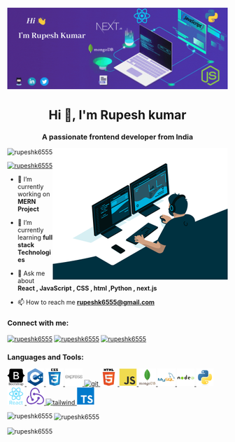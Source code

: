 
<a target="_blank" rel="noopener noreferrer" href="https://raw.githubusercontent.com/rupeshk6555/github-banner/main/HI%20%F0%9F%91%8B%20(1).gif"><img src="https://raw.githubusercontent.com/rupeshk6555/github-banner/main/HI%20%F0%9F%91%8B%20(1).gif" alt="MasterHead" style="max-width: 100%;"></a> <h1 align="center">Hi 👋, I'm Rupesh kumar</h1>
<h3 align="center">A passionate frontend developer from India</h3>
<img align="right" alt="Coding" width="400"  src="https://github.com/rupeshk6555/github-banner/blob/main/fcf7fd0c619bb87706533079240915f3.gif" alt="">

<p align="left"> <img src="https://komarev.com/ghpvc/?username=rupeshk6555&label=Profile%20views&color=0e75b6&style=flat" alt="rupeshk6555" /> </p>

<p align="left"> <a href="https://twitter.com/rupeshk6555" target="blank"><img src="https://img.shields.io/twitter/follow/rupeshk6555?logo=twitter&style=for-the-badge" alt="rupeshk6555" /></a> </p>

- 🔭 I’m currently working on **MERN Project**

- 🌱 I’m currently learning **full stack Technologies**

- 💬 Ask me about **React , JavaScript , CSS , html ,Python , next.js**

- 📫 How to reach me **rupeshk6555@gmail.com**

<h3 align="left">Connect with me:</h3>
<p align="left">
<a href="https://twitter.com/rupeshk6555" target="blank"><img align="center" src="https://raw.githubusercontent.com/rahuldkjain/github-profile-readme-generator/master/src/images/icons/Social/twitter.svg" alt="rupeshk6555" height="30" width="40" /></a>
<a href="https://linkedin.com/in/rupeshk6555" target="blank"><img align="center" src="https://raw.githubusercontent.com/rahuldkjain/github-profile-readme-generator/master/src/images/icons/Social/linked-in-alt.svg" alt="rupeshk6555" height="30" width="40" /></a>
  <a href="https://github.com/rupeshk6555"><img align="center" src="https://raw.githubusercontent.com/rahuldkjain/github-profile-readme-generator/master/src/images/icons/Social/github.svg" alt="rupeshk6555" height="30" width="40" style="max-width: 100%;"></a>

</p>

<h3 align="left">Languages and Tools:</h3>
<p align="left"> <a href="https://getbootstrap.com" target="_blank" rel="noreferrer"> <img src="https://raw.githubusercontent.com/devicons/devicon/master/icons/bootstrap/bootstrap-plain-wordmark.svg" alt="bootstrap" width="40" height="40"/> </a> <a href="https://www.w3schools.com/cpp/" target="_blank" rel="noreferrer"> <img src="https://raw.githubusercontent.com/devicons/devicon/master/icons/cplusplus/cplusplus-original.svg" alt="cplusplus" width="40" height="40"/> </a> <a href="https://www.w3schools.com/css/" target="_blank" rel="noreferrer"> <img src="https://raw.githubusercontent.com/devicons/devicon/master/icons/css3/css3-original-wordmark.svg" alt="css3" width="40" height="40"/> </a> <a href="https://expressjs.com" target="_blank" rel="noreferrer"> <img src="https://raw.githubusercontent.com/devicons/devicon/master/icons/express/express-original-wordmark.svg" alt="express" width="40" height="40"/> </a> <a href="https://git-scm.com/" target="_blank" rel="noreferrer"> <img src="https://www.vectorlogo.zone/logos/git-scm/git-scm-icon.svg" alt="git" width="40" height="40"/> </a> <a href="https://www.w3.org/html/" target="_blank" rel="noreferrer"> <img src="https://raw.githubusercontent.com/devicons/devicon/master/icons/html5/html5-original-wordmark.svg" alt="html5" width="40" height="40"/> </a> <a href="https://developer.mozilla.org/en-US/docs/Web/JavaScript" target="_blank" rel="noreferrer"> <img src="https://raw.githubusercontent.com/devicons/devicon/master/icons/javascript/javascript-original.svg" alt="javascript" width="40" height="40"/> </a> <a href="https://www.mongodb.com/" target="_blank" rel="noreferrer"> <img src="https://raw.githubusercontent.com/devicons/devicon/master/icons/mongodb/mongodb-original-wordmark.svg" alt="mongodb" width="40" height="40"/> </a> <a href="https://www.mysql.com/" target="_blank" rel="noreferrer"> <img src="https://raw.githubusercontent.com/devicons/devicon/master/icons/mysql/mysql-original-wordmark.svg" alt="mysql" width="40" height="40"/> </a> <a href="https://nodejs.org" target="_blank" rel="noreferrer"> <img src="https://raw.githubusercontent.com/devicons/devicon/master/icons/nodejs/nodejs-original-wordmark.svg" alt="nodejs" width="40" height="40"/> </a> <a href="https://www.python.org" target="_blank" rel="noreferrer"> <img src="https://raw.githubusercontent.com/devicons/devicon/master/icons/python/python-original.svg" alt="python" width="40" height="40"/> </a> <a href="https://reactjs.org/" target="_blank" rel="noreferrer"> <img src="https://raw.githubusercontent.com/devicons/devicon/master/icons/react/react-original-wordmark.svg" alt="react" width="40" height="40"/> </a> <a href="https://redux.js.org" target="_blank" rel="noreferrer"> <img src="https://raw.githubusercontent.com/devicons/devicon/master/icons/redux/redux-original.svg" alt="redux" width="40" height="40"/> </a> <a href="https://tailwindcss.com/" target="_blank" rel="noreferrer"> <img src="https://www.vectorlogo.zone/logos/tailwindcss/tailwindcss-icon.svg" alt="tailwind" width="40" height="40"/> </a> <a href="https://www.typescriptlang.org/" target="_blank" rel="noreferrer"> <img src="https://raw.githubusercontent.com/devicons/devicon/master/icons/typescript/typescript-original.svg" alt="typescript" width="40" height="40"/> </a> </p>

<p><img align="left" src="https://github-readme-stats.vercel.app/api/top-langs?username=rupeshk6555&show_icons=true&locale=en&layout=compact" alt="rupeshk6555" /></p>

<p>&nbsp;<img align="center" src="https://github-readme-stats.vercel.app/api?username=rupeshk6555&show_icons=true&locale=en" alt="rupeshk6555" /></p>

<p><img align="center" src="https://github-readme-streak-stats.herokuapp.com/?user=rupeshk6555&" alt="rupeshk6555" /></p>
